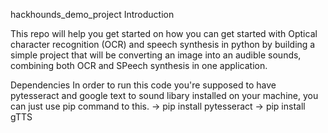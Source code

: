 hackhounds_demo_project
Introduction

This repo will help you get started on how you can get started with Optical character recognition (OCR) and speech synthesis in python by building a simple project that will be converting an image into an audible sounds, combining both OCR and SPeech synthesis in one application.

Dependencies In order to run this code you're supposed to have pytesseract and google text to sound libary installed on your machine, you can just use pip command to this. -> pip install pytesseract -> pip install gTTS
